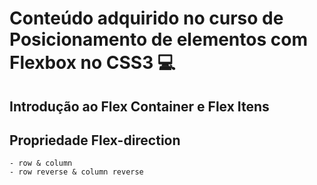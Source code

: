# Conteúdo adquirido no curso de Posicionamento de elementos com Flexbox no CSS3 :computer:

## Introdução ao Flex Container e Flex Itens
## Propriedade Flex-direction
    - row & column
    - row reverse & column reverse
    